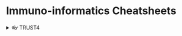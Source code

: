 # Immuno-informatics Cheatsheets

<details>
<summary>👓 TRUST4</summary>

## 👓 TRUST4

[TRUST4](https://doi.org/10.1038/s41592-021-01142-2) is a computational tool that analyzes TCR and BCR sequences using unselected RNA sequencing data, profiled from **solid tissues**. The installation procedure is straightforward, and it is documented on the correspoding [GitHub repository](https://github.com/liulab-dfci/TRUST4).

The TRUST4 cheatsheet comes with one wrapper script, [TRUST4.run.sh](./src/TRUST4.run.sh) and an additional auxiliary script, [TRUST4.aux_src.CustomAnnotation.sh](./src/TRUST4.aux_src.CustomAnnotation.sh) that creates custom annotation from GTF anf FASTA files specified by the user.

### 👟 Running the Cheatsheet

The TRUST4 cheatsheet assumes that the installation of TRUST4 has taken place in the home folder; thus that the `~/TRUST4/` directory exists and includes all files provided when cloning the [TRUST4 GitHub repo](https://github.com/liulab-dfci/TRUST4).
    
The example provided in this cheatsheet can be run as:

```
sh TRUST4.run.sh -d /working/directory
                 -s "CheatSample"
                 -c true
                 -o Homo_sapiens
	    	 -g /path/to/gtf/annotation/gtf.gtf
                 -f /path/to/fas/annotation/fasta.fa
                 -b /path/to/input/bam.bam
```
    
For more details on the arguments and assumptions of this cheatsheet see [below](-arguments--input-files).

### 📔 Arguments & Input Files

#### 🍨 Main script

7 arguments can be supplied to the TRUST4 main script, but not all of them are required. In more detail:

* `-d $wkDir` (required) : The working directory . The cheatsheet will save the output files in a newly created folder inside the working directory.
* `-s $sample` (required): A sample ID, used for naming the output files. The use of a sample ID is suggested when more than 1 samples are analyzed.
* `-c $custom` (binary, optional): A `true`/`false` argument that specifies whether custom annotation should be generated from input annotation files (see below). If the argument is not supplied or is `false` the cheatsheet decides which annotation files to use, depending on the supplied organism/s[ecies argument (see below).
* `-o $organism` (required): A string argument supplying the organism/ species name for selection of proper annotation, or creation of custom annotation. A list of possible values for this argument is supplied [here](http://www.imgt.org//download/V-QUEST/IMGT_V-QUEST_reference_directory/), which reflects the availability of reference files that TRUST4 can work with.
* `-g $gtf` (optional): The path to the GTF for the species of interest that will be used for the creation of the custom annotation.
* `-f $fasta` (optional): The path to the FASTA file for the species of interest that will be used in the creation of the custom annotation.
* `-b $bam` (required): The path to the bam file on which TRUST4 will be run. In the frame of this cheatsheet, only the bam input option for TRUST4 is implemented. For more options, see [TRUST4 documentation](https://github.com/liulab-dfci/TRUST4#usage).

A few additional things should be noted:

1. When specifying `-c false -o Homo_sapiens` or `-c false -o Mus_musculus`, the cheatsheet will use the existing annotation that is supplied by the TRUST4 developers.
2. If the organism is neither human nor mouse, the cheatsheet will try to create the custom annotation from the supplied GTF and FASTA. In other words, for species other than numan and mouse, the GTF and FASTA files are **required** for the creation of the needed annotation; else the script will exit with error.
3. If a custom annotation exists for the specified organism, the cheatsheet will skip the creation of the custom annotation anew. In order to update the custom annotation, one can delete the existing custom annotation directory (see below) or run the auxiliary script for custom annotation (see below, again).

#### 🍬 Auxiliary Scripts

The auxiliary script, [TRUST4.aux_src.CustomAnnotation.sh](./src/TRUST4.aux_src.CustomAnnotation.sh), creates custom annotation from the specified GTF and FASTA files. The output is saved under a newly created directory, located inside the TRUST4 directory (assuming installation at `~/TRUST4/`), named `custom_{Organism}`, based on the species name provided. This can be altered at line 19.

`TRUST4.aux_src.CustomAnnotation.sh` is called by the main script when the `custom` argument is set to `true` and when the custom annotation files do not exist in the expected directory (`~/TRUST4/custom_{Organism}`). If needed, the auxiliary script can be run on its own, for example to update the custom annotation with new GTF or FASTA files. The required arguments are:

* `-o $organism` (required): A string argument supplying the organism/ species name for selection of proper annotation, or creation of custom annotation.
* `-g $gtf` (required): The path to the GTF for the species of interest that will be used for the creation of the custom annotation.
* `-f $fasta` (required): The path to the FASTA file for the species of interest that will be used in the creation of the custom annotation.

The auxiliary script can be run as:
    
```
sh TRUST4.aux_src.CustomAnnotation.sh -o Homo_sapiens
	    	                          -g /path/to/gtf/annotation/gtf.gtf
                                      -f /path/to/fas/annotation/fasta.fa
```
<details>
    
    
